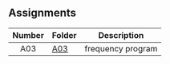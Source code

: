 ## Assignments

| Number | Folder | Description |
| :----: | ------ | ----------- |
| A03 | <a href="https://github.com/Kyrie-Ma/4663-Cryptography-Ma/tree/master/Assignments/A03" >  A03 | frequency program |
